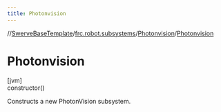 ```yaml
---
title: Photonvision
---
```

//[SwerveBaseTemplate](../../../index.html)/[frc.robot.subsystems](../index.html)/[Photonvision](index.html)/[Photonvision](-photonvision.html)



# Photonvision



[jvm]\
constructor()



Constructs a new PhotonVision subsystem.




